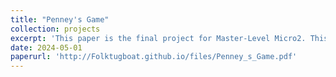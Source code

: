 ```yaml
---
title: "Penney's Game"
collection: projects
excerpt: 'This paper is the final project for Master-Level Micro2. This report is graded 19/20.'
date: 2024-05-01
paperurl: 'http://Folktugboat.github.io/files/Penney_s_Game.pdf'
---
```


